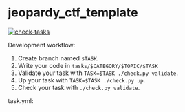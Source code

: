 # jeopardy_ctf_template
[![check-tasks](https://github.com/dtlhub/ctf_educational_platform/actions/workflows/check-tasks.yml/badge.svg?branch=master&event=push)](https://github.com/dtlhub/ctf_educational_platform/actions/workflows/check-tasks.yml)

Development workflow:

1. Create branch named `$TASK`.
2. Write your code in `tasks/$CATEGORY/$TOPIC/$TASK`
3. Validate your task with `TASK=$TASK ./check.py validate`. 
4. Up your task with `TASK=$TASK ./check.py up`. 
5. Check your task with `./check.py validate`. 

task.yml:

